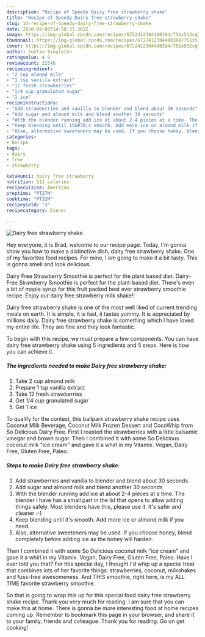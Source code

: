```yaml
---
description: "Recipe of Speedy Dairy free strawberry shake"
title: "Recipe of Speedy Dairy free strawberry shake"
slug: 14-recipe-of-speedy-dairy-free-strawberry-shake
date: 2020-09-05T14:50:33.562Z
image: https://img-global.cpcdn.com/recipes/6722412304400384/751x532cq70/dairy-free-strawberry-shake-recipe-main-photo.jpg
thumbnail: https://img-global.cpcdn.com/recipes/6722412304400384/751x532cq70/dairy-free-strawberry-shake-recipe-main-photo.jpg
cover: https://img-global.cpcdn.com/recipes/6722412304400384/751x532cq70/dairy-free-strawberry-shake-recipe-main-photo.jpg
author: Justin Singleton
ratingvalue: 4.9
reviewcount: 32546
recipeingredient:
- "2 cup almond milk"
- "1 tsp vanilla extract"
- "12 fresh strawberries"
- "1/4 cup granulated sugar"
- "1 ice"
recipeinstructions:
- "Add strawberries and vanilla to blender and blend about 30 seconds"
- "Add sugar and almond milk and blend another 30 seconds"
- "With the blender running add ice at about 2-4 pieces at a time. The blender I have has a small part in the lid that opens to allow adding things safely. Most blenders have this, please use it. It&#39;s safer and cleaner :-)"
- "Keep blending until it&#39;s smooth. Add more ice or almond milk if you need."
- "Also, alternative sweeteners may be used. If you choose honey, blend completely before adding ice as the honey will harden."
categories:
- Recipe
tags:
- dairy
- free
- strawberry

katakunci: dairy free strawberry 
nutrition: 211 calories
recipecuisine: American
preptime: "PT27M"
cooktime: "PT32M"
recipeyield: "3"
recipecategory: Dinner

---
```



![Dairy free strawberry shake](https://img-global.cpcdn.com/recipes/6722412304400384/751x532cq70/dairy-free-strawberry-shake-recipe-main-photo.jpg)

Hey everyone, it is Brad, welcome to our recipe page. Today, I'm gonna show you how to make a distinctive dish, dairy free strawberry shake. One of my favorites food recipes. For mine, I am going to make it a bit tasty. This is gonna smell and look delicious.

Dairy Free Strawberry Smoothie is perfect for the plant based diet. Dairy-Free Strawberry Smoothie is perfect for the plant-based diet. There&#39;s even a bit of maple syrup for this fruit packed best ever strawberry smoothie recipe. Enjoy our dairy free strawberry milk shake!!

Dairy free strawberry shake is one of the most well liked of current trending meals on earth. It is simple, it is fast, it tastes yummy. It is appreciated by millions daily. Dairy free strawberry shake is something which I have loved my entire life. They are fine and they look fantastic.


To begin with this recipe, we must prepare a few components. You can have dairy free strawberry shake using 5 ingredients and 5 steps. Here is how you can achieve it.

<!--inarticleads1-->

##### The ingredients needed to make Dairy free strawberry shake:

1. Take 2 cup almond milk
1. Prepare 1 tsp vanilla extract
1. Take 12 fresh strawberries
1. Get 1/4 cup granulated sugar
1. Get 1 ice


To qualify for the contest, this ballpark strawberry shake recipe uses Coconut Milk Beverage, Coconut Milk Frozen Dessert and CocoWhip from So Delicious Dairy Free. First I roasted the strawberries with a little balsamic vinegar and brown sugar. Then I combined it with some So Delicious coconut milk &#34;ice cream&#34; and gave it a whirl in my Vitamix. Vegan, Dairy Free, Gluten Free, Paleo. 

<!--inarticleads2-->

##### Steps to make Dairy free strawberry shake:

1. Add strawberries and vanilla to blender and blend about 30 seconds
1. Add sugar and almond milk and blend another 30 seconds
1. With the blender running add ice at about 2-4 pieces at a time. The blender I have has a small part in the lid that opens to allow adding things safely. Most blenders have this, please use it. It&#39;s safer and cleaner :-)
1. Keep blending until it&#39;s smooth. Add more ice or almond milk if you need.
1. Also, alternative sweeteners may be used. If you choose honey, blend completely before adding ice as the honey will harden.


Then I combined it with some So Delicious coconut milk &#34;ice cream&#34; and gave it a whirl in my Vitamix. Vegan, Dairy Free, Gluten Free, Paleo. Have I ever told you that? For this special day, I thought I&#39;d whip up a special treat that combines lots of her favorite things: strawberries, coconut, milkshakes and fuss-free awesomeness. And THIS smoothie, right here, is my ALL TIME favorite strawberry smoothie. 

So that is going to wrap this up for this special food dairy free strawberry shake recipe. Thank you very much for reading. I am sure that you can make this at home. There is gonna be more interesting food at home recipes coming up. Remember to bookmark this page in your browser, and share it to your family, friends and colleague. Thank you for reading. Go on get cooking!
